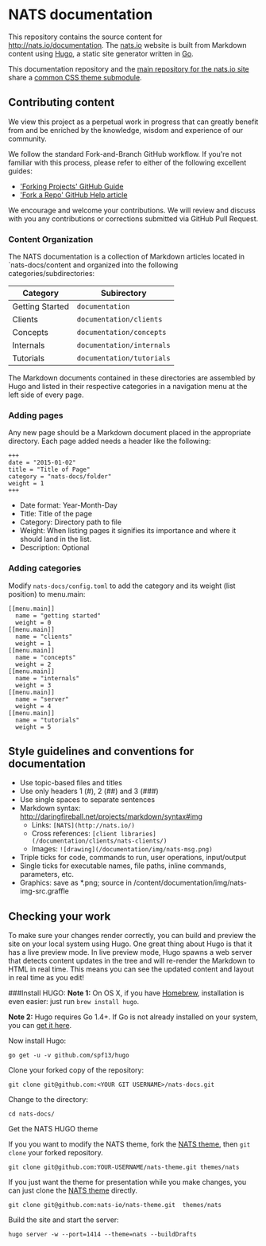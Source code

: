 # NATS documentation

This repository contains the source content for http://nats.io/documentation.
The [nats.io](http://nats.io) website is built from Markdown content using [Hugo](gohugo.io), a static site generator written in [Go](http://golang.org/).

This documentation repository and the [main repository for the nats.io site](github.com/nats-io/nats-site) share a [common CSS theme submodule](http://github.com/nats-io/nats-theme/).

## Contributing content

We view this project as a perpetual work in progress that can greatly benefit from and be enriched by the knowledge, wisdom and experience of our community.

We follow the standard Fork-and-Branch GitHub workflow.
If you're not familiar with this process, please refer to either of the following excellent guides:

- ['Forking Projects' GitHub Guide](https://guides.github.com/activities/forking/)
- ['Fork a Repo' GitHub Help article](https://help.github.com/articles/fork-a-repo/)

We encourage and welcome your contributions.
We will review and discuss with you any contributions or corrections submitted via GitHub Pull Request.


### Content Organization

The NATS documentation is a collection of Markdown articles located in `nats-docs/content and organized into the following categories/subdirectories:


| Category        | Subirectory
|-----------------|----------------
| Getting Started | `documentation`
| Clients         | `documentation/clients`
| Concepts        | `documentation/concepts`
| Internals       | `documentation/internals`
| Tutorials       | `documentation/tutorials`


The Markdown documents contained in these directories are assembled by Hugo and listed in their respective categories in a navigation menu at the left side of every page.

### Adding pages

Any new page should be a Markdown document placed in the appropriate directory. Each page added needs a header like the following:

```
+++
date = "2015-01-02"
title = "Title of Page"
category = "nats-docs/folder"
weight = 1
+++
```

- Date format: Year-Month-Day
- Title: Title of the page
- Category: Directory path to file
- Weight: When listing pages it signifies its importance and where it should land in the list.
- Description: Optional

### Adding categories

Modify `nats-docs/config.toml` to add the category and its weight (list position) to menu.main:

```
[[menu.main]]
  name = "getting started"
  weight = 0
[[menu.main]]
  name = "clients"
  weight = 1
[[menu.main]]
  name = "concepts"
  weight = 2
[[menu.main]]
  name = "internals"
  weight = 3
[[menu.main]]
  name = "server"
  weight = 4
[[menu.main]]
  name = "tutorials"
  weight = 5
```

## Style guidelines and conventions for documentation

- Use topic-based files and titles
- Use only headers 1 (#), 2 (##) and 3 (###)
- Use single spaces to separate sentences
- Markdown syntax: http://daringfireball.net/projects/markdown/syntax#img
	- Links: `[NATS](http://nats.io/)`
	- Cross references: `[client libraries](/documentation/clients/nats-clients/)`
	- Images: `![drawing](/documentation/img/nats-msg.png)`
- Triple ticks for code, commands to run, user operations, input/output
- Single ticks for executable names, file paths, inline commands, parameters, etc.
- Graphics: save as *.png; source in /content/documentation/img/nats-img-src.graffle

## Checking your work

To make sure your changes render correctly, you can build and preview the site on your local system using Hugo.
One great thing about Hugo is that it has a live preview mode. In live preview mode, Hugo spawns a web server that detects content updates in the tree and will re-render the Markdown to HTML in real time. This means you can see the updated content and layout in real time as you edit!


###Install HUGO:
**Note 1:** On OS X, if you have [Homebrew](http://brew.sh), installation is even easier: just run `brew install hugo`.


**Note 2:** Hugo requires Go 1.4+. If Go is not already installed on your system, you can [get it here](https://golang.org/dl/).

Now install Hugo:
```
go get -u -v github.com/spf13/hugo
```

Clone your forked copy of the repository:
```
git clone git@github.com:<YOUR GIT USERNAME>/nats-docs.git
```

Change to the directory:
```
cd nats-docs/
```

Get the NATS HUGO theme

If you you want to modify the NATS theme, fork the [NATS theme](https://github.com/nats-io/nats-theme), then `git clone` your forked repository.
```
git clone git@github.com:YOUR-USERNAME/nats-theme.git themes/nats
```
If you just want the theme for presentation while you make changes, you can just clone the [NATS theme](https://github.com/nats-io/nats-theme) directly.
```
git clone git@github.com:nats-io/nats-theme.git  themes/nats
```

Build the site and start the server:
```
hugo server -w --port=1414 --theme=nats --buildDrafts
```
